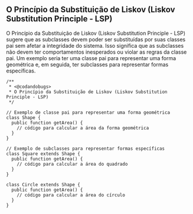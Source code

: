 ## O Princípio da Substituição de Liskov (Liskov Substitution Principle - LSP)

O Princípio da Substituição de Liskov (Liskov Substitution Principle - LSP) sugere que as subclasses devem poder ser substituídas por suas classes pai sem afetar a integridade do sistema.
Isso significa que as subclasses não devem ter comportamentos inesperados ou violar as regras da classe pai. 
Um exemplo seria ter uma classe pai para representar uma forma geométrica e, em seguida, ter subclasses para representar formas específicas.

```
/**
 * <@codandobugs>
 * O Princípio da Substituição de Liskov (Liskov Substitution Principle - LSP)
 */

// Exemplo de classe pai para representar uma forma geométrica
class Shape {
  public function getArea() {
    // código para calcular a área da forma geométrica
  }
}

// Exemplo de subclasses para representar formas específicas
class Square extends Shape {
  public function getArea() {
    // código para calcular a área do quadrado
  }
}

class Circle extends Shape {
  public function getArea() {
    // código para calcular a área do círculo
  }
}
```
